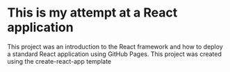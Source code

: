 # This is my attempt at a React application

This project was an introduction to the React framework and how to deploy a standard React application using GitHub Pages. This project was created using the create-react-app template
